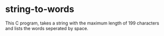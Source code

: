 # string-to-words
This C program, takes a string with the maximum length of 199 characters and lists the words seperated by space.
